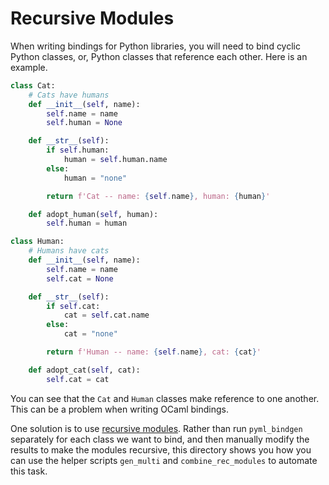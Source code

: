 # Recursive Modules

When writing bindings for Python libraries, you will need to bind cyclic Python classes, or, Python classes that reference each other. Here is an example.

```python
class Cat:
    # Cats have humans
    def __init__(self, name):
        self.name = name
        self.human = None

    def __str__(self):
        if self.human:
            human = self.human.name
        else:
            human = "none"

        return f'Cat -- name: {self.name}, human: {human}'

    def adopt_human(self, human):
        self.human = human

class Human:
    # Humans have cats
    def __init__(self, name):
        self.name = name
        self.cat = None

    def __str__(self):
        if self.cat:
            cat = self.cat.name
        else:
            cat = "none"

        return f'Human -- name: {self.name}, cat: {cat}'

    def adopt_cat(self, cat):
        self.cat = cat
```

You can see that the `Cat` and `Human` classes make reference to one another. This can be a problem when writing OCaml bindings.

One solution is to use [recursive modules](https://ocaml.org/manual/recursivemodules.html). Rather than run `pyml_bindgen` separately for each class we want to bind, and then manually modify the results to make the modules recursive, this directory shows you how you can use the helper scripts `gen_multi` and `combine_rec_modules` to automate this task.

